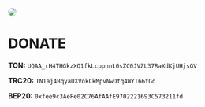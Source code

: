 <img src="https://i.imghippo.com/files/YgG2208DgM.jpg" style="border-radius: 300px;" />

# DONATE 
**TON:** `UQAA_rH4THGkzXQ1fkLcppnnL0sZC0JVZL37RaXdKjUHjsGV`

**TRC20:** `TN1aj4BqyaUXVokCkMpvNwDtq4WYT66tGd`

**BEP20:** `0xfee9c3AeFe02C76AfAAfE9702221693C573211fd`

